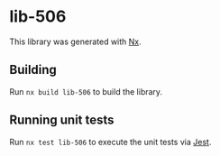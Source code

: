 # lib-506

This library was generated with [Nx](https://nx.dev).

## Building

Run `nx build lib-506` to build the library.

## Running unit tests

Run `nx test lib-506` to execute the unit tests via [Jest](https://jestjs.io).

